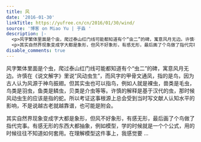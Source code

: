```yaml
---
title: 风
date: '2016-01-30'
linkTitle: https://yufree.cn/cn/2016/01/30/wind/
source: '博客 on Miao Yu | 于淼 '
description: |-
  <p>风字繁体里面是个虫，爬过泰山红门线可能都知道有个“虫二”的碑，寓意风月无边。许慎在《说文解字》里说“风动虫生”，而风字的甲骨文通凤，指的是鸟，因为古人认为风源于神鸟振翅。但其实虫也可以指鸟，例如人就是裸虫，兽类是毛虫，鸟类是羽虫，鱼类是鳞虫，贝类是介虫等等。许慎的解释是基于汉代的虫，那时候风动虫生的应该是指的蛇。所以考证这事根源上总会受到当时写文献人认知水平的影响，不是说越古老就越靠谱，也可能是附会。</p>
  <p>其实自然界现象变成字大都是象形，但风不好象形，有感无形，最后画了个鸟做了指代完事。有感无形的东西大都抽象，例如模型，学的时候就是一个个公式，用的时候往往不知道如何套用。在理解模型这件事上，我感觉要 ...
disable_comments: true
---
```

<p>风字繁体里面是个虫，爬过泰山红门线可能都知道有个“虫二”的碑，寓意风月无边。许慎在《说文解字》里说“风动虫生”，而风字的甲骨文通凤，指的是鸟，因为古人认为风源于神鸟振翅。但其实虫也可以指鸟，例如人就是裸虫，兽类是毛虫，鸟类是羽虫，鱼类是鳞虫，贝类是介虫等等。许慎的解释是基于汉代的虫，那时候风动虫生的应该是指的蛇。所以考证这事根源上总会受到当时写文献人认知水平的影响，不是说越古老就越靠谱，也可能是附会。</p>
<p>其实自然界现象变成字大都是象形，但风不好象形，有感无形，最后画了个鸟做了指代完事。有感无形的东西大都抽象，例如模型，学的时候就是一个个公式，用的时候往往不知道如何套用。在理解模型这件事上，我感觉要 ...